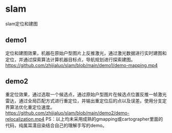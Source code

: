 # slam
slam定位和建图
## demo1
定位和建图效果，机器在原始户型图片上反推激光，通过激光数据进行实时建图和定位，并通过探索算法计算机器目标点，导航规划进行探索建图。
https://github.com/zhijialuo/slam/blob/main/demo1/demo-mapping.mp4
## demo2
重定位效果，通过选取一个候选点，通过原始户型图片在候选点位置反推一帧激光雷达，通过全局匹配方式进行重定位，并输出重定位后的点以及误差。使用分支定界算法优化重定位速度。
https://github.com/zhijialuo/slam/blob/main/demo2/demo-relocalization.mp4
PS：以上均未采用成熟的gmapping或cartographer里面的代码，纯属耳濡目染结合自己的理解手写的demo。
